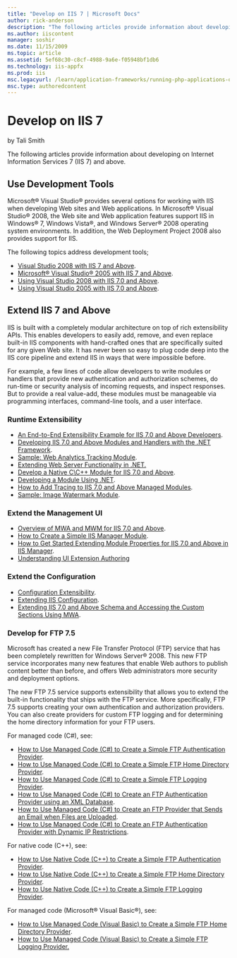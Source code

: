 ```yaml
---
title: "Develop on IIS 7 | Microsoft Docs"
author: rick-anderson
description: "The following articles provide information about developing on Internet Information Services 7 (IIS 7) and above. Use Development Tools Microsoft® Visual Stu..."
ms.author: iiscontent
manager: soshir
ms.date: 11/15/2009
ms.topic: article
ms.assetid: 5ef68c30-c8cf-4988-9a6e-f05948bf1db6
ms.technology: iis-appfx
ms.prod: iis
msc.legacyurl: /learn/application-frameworks/running-php-applications-on-iis/develop-on-iis-7-and-above
msc.type: authoredcontent
---
```

Develop on IIS 7
====================
by Tali Smith

The following articles provide information about developing on Internet Information Services 7 (IIS 7) and above.

## Use Development Tools

Microsoft® Visual Studio® provides several options for working with IIS when developing Web sites and Web applications. In Microsoft® Visual Studio® 2008, the Web site and Web application features support IIS in Windows® 7, Windows Vista®, and Windows Server® 2008 operating system environments. In addition, the Web Deployment Project 2008 also provides support for IIS.

The following topics address development tools;

- [Visual Studio 2008 with IIS 7 and Above](../../develop/using-visual-studio-with-iis/using-visual-studio-2008-with-iis.md).
- [Microsoft® Visual Studio® 2005 with IIS 7 and Above](../../develop/using-visual-studio-with-iis/using-visual-studio-2005-with-iis.md).
- [Using Visual Studio 2008 with IIS 7.0 and Above](../../develop/using-visual-studio-with-iis/using-visual-studio-2008-with-iis.md).
- [Using Visual Studio 2005 with IIS 7.0 and Above](../../develop/using-visual-studio-with-iis/using-visual-studio-2005-with-iis.md).

## Extend IIS 7 and Above

IIS is built with a completely modular architecture on top of rich extensibility APIs. This enables developers to easily add, remove, and even replace built-in IIS components with hand-crafted ones that are specifically suited for any given Web site. It has never been so easy to plug code deep into the IIS core pipeline and extend IIS in ways that were impossible before.

For example, a few lines of code allow developers to write modules or handlers that provide new authentication and authorization schemes, do run-time or security analysis of incoming requests, and inspect responses. But to provide a real value-add, these modules must be manageable via programming interfaces, command-line tools, and a user interface.

### Runtime Extensibility

- [An End-to-End Extensibility Example for IIS 7.0 and Above Developers](../../develop/runtime-extensibility/an-end-to-end-extensibility-example-for-iis-developers.md).
- [Developing IIS 7.0 and Above Modules and Handlers with the .NET Framework](../../develop/runtime-extensibility/developing-iis-modules-and-handlers-with-the-net-framework.md).
- [Sample: Web Analytics Tracking Module](../../develop/runtime-extensibility/sample-web-analytics-tracking-module.md).
- [Extending Web Server Functionality in .NET.](../../develop/runtime-extensibility/extending-web-server-functionality-in-net.md)
- [Develop a Native C\C++ Module for IIS 7.0 and Above](../../develop/runtime-extensibility/develop-a-native-cc-module-for-iis.md).
- [Developing a Module Using .NET](../../develop/runtime-extensibility/developing-a-module-using-net.md).
- [How to Add Tracing to IIS 7.0 and Above Managed Modules](../../develop/runtime-extensibility/how-to-add-tracing-to-iis-managed-modules.md).
- [Sample: Image Watermark Module](../../develop/runtime-extensibility/sample-image-watermark-module.md).

### Extend the Management UI

- [Overview of MWA and MWM for IIS 7.0 and Above](../../develop/extending-the-management-ui/overview-of-mwa-and-mwm-for-iis.md).
- [How to Create a Simple IIS Manager Module](../../develop/extending-the-management-ui/how-to-create-a-simple-iis-manager-module.md).
- [How to Get Started Extending Module Properties for IIS 7.0 and Above in IIS Manager](../../develop/extending-the-management-ui/how-to-get-started-extending-module-properties-for-iis-in-iis-manager.md).
- [Understanding UI Extension Authoring](../../develop/extending-the-management-ui/understanding-ui-extension-authoring.md)

### Extend the Configuration

- [Configuration Extensibility](../../develop/extending-iis-configuration/configuration-extensibility.md).
- [Extending IIS Configuration](../../develop/extending-iis-configuration/extending-iis-configuration.md).
- [Extending IIS 7.0 and Above Schema and Accessing the Custom Sections Using MWA](../../develop/extending-iis-configuration/extending-iis-schema-and-accessing-the-custom-sections-using-mwa.md).

### Develop for FTP 7.5

Microsoft has created a new File Transfer Protocol (FTP) service that has been completely rewritten for Windows Server® 2008. This new FTP service incorporates many new features that enable Web authors to publish content better than before, and offers Web administrators more security and deployment options.

The new FTP 7.5 service supports extensibility that allows you to extend the built-in functionality that ships with the FTP service. More specifically, FTP 7.5 supports creating your own authentication and authorization providers. You can also create providers for custom FTP logging and for determining the home directory information for your FTP users.

For managed code (C#), see:

- [How to Use Managed Code (C#) to Create a Simple FTP Authentication Provider](../../develop/developing-for-ftp/how-to-use-managed-code-c-to-create-a-simple-ftp-authentication-provider.md).
- [How to Use Managed Code (C#) to Create a Simple FTP Home Directory Provider](../../develop/developing-for-ftp/how-to-use-managed-code-c-to-create-a-simple-ftp-home-directory-provider.md).
- [How to Use Managed Code (C#) to Create a Simple FTP Logging Provider](../../develop/developing-for-ftp/how-to-use-managed-code-c-to-create-a-simple-ftp-logging-provider.md).
- [How to Use Managed Code (C#) to Create an FTP Authentication Provider using an XML Database](../../develop/developing-for-ftp/how-to-use-managed-code-c-to-create-an-ftp-authentication-provider-using-an-xml-database.md).
- [How to Use Managed Code (C#) to Create an FTP Provider that Sends an Email when Files are Uploaded](../../develop/developing-for-ftp/how-to-use-managed-code-c-to-create-an-ftp-provider-that-sends-an-email-when-files-are-uploaded.md).
- [How to Use Managed Code (C#) to Create an FTP Authentication Provider with Dynamic IP Restrictions](../../develop/developing-for-ftp/how-to-use-managed-code-c-to-create-an-ftp-authentication-provider-with-dynamic-ip-restrictions.md).

For native code (C++), see:

- [How to Use Native Code (C++) to Create a Simple FTP Authentication Provider](../../develop/developing-for-ftp/how-to-use-native-code-c-to-create-a-simple-ftp-authentication-provider.md).
- [How to Use Native Code (C++) to Create a Simple FTP Home Directory Provider](../../develop/developing-for-ftp/how-to-use-native-code-c-to-create-a-simple-ftp-home-directory-provider.md).
- [How to Use Native Code (C++) to Create a Simple FTP Logging Provider](../../develop/developing-for-ftp/how-to-use-native-code-c-to-create-a-simple-ftp-logging-provider.md).

For managed code (Microsoft® Visual Basic®), see:

- [How to Use Managed Code (Visual Basic) to Create a Simple FTP Home Directory Provider](../../develop/developing-for-ftp/how-to-use-managed-code-visual-basic-to-create-a-simple-ftp-home-directory-provider.md).
- [How to Use Managed Code (Visual Basic) to Create a Simple FTP Logging Provider.](../../develop/developing-for-ftp/how-to-use-managed-code-visual-basic-to-create-a-simple-ftp-logging-provider.md)